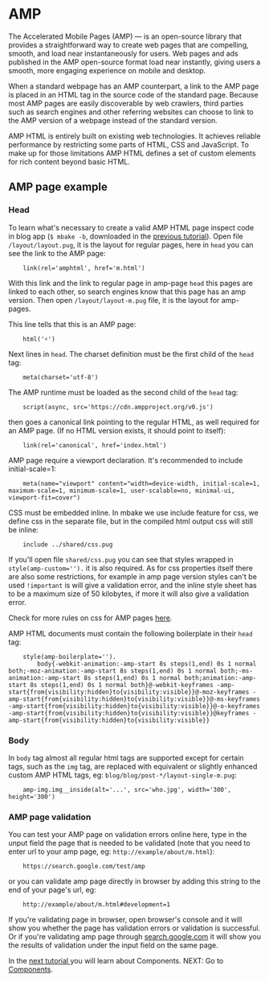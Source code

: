 # AMP

The Accelerated Mobile Pages (AMP) — is an open-source library that provides a straightforward way to create web pages that are compelling, smooth, and load near instantaneously for users. Web pages and ads published in the AMP open-source format load near instantly, giving users a smooth, more engaging experience on mobile and desktop.

When a standard webpage has an AMP counterpart, a link to the AMP page is placed in an HTML tag in the source code of the standard page. Because most AMP pages are easily discoverable by web crawlers, third parties such as search engines and other referring websites can choose to link to the AMP version of a webpage instead of the standard version.

AMP HTML is entirely built on existing web technologies. It achieves reliable performance by restricting some parts of HTML, CSS and JavaScript. To make up for those limitations AMP HTML defines a set of custom elements for rich content beyond basic HTML.

## AMP page example

### Head

To learn what's necessary to create a valid AMP HTML page inspect code in blog app (`$ mbake -b`, downloaded in the [previous tutorial](/seo/)). Open file `/layout/layout.pug`, it is the layout for regular pages, here in `head` you can see the link to the AMP page:

        link(rel='amphtml', href='m.html')

With this link and the link to regular page in amp-page `head` this pages are linked to each other, so search engines know that this page has an amp version. Then open `/layout/layout-m.pug` file, it is the layout for amp-pages.

This line tells that this is an AMP page:
        
        html('⚡')

Next lines in `head`.
The charset definition must be the first child of the `head` tag:

        meta(charset='utf-8')

The AMP runtime must be loaded as the second child of the `head` tag:

        script(async, src='https://cdn.ampproject.org/v0.js')

then goes a canonical link pointing to the regular HTML, as well required for an AMP page. (If no HTML version exists, it should point to itself):

        link(rel='canonical', href='index.html')

AMP page require a viewport declaration. It's recommended to include initial-scale=1:

        meta(name="viewport" content="width=device-width, initial-scale=1, maximum-scale=1, minimum-scale=1, user-scalable=no, minimal-ui, viewport-fit=cover")

CSS must be embedded inline. In mbake we use include feature for css, we define css in the separate file, but in the compiled html output css will still be inline:

        include ../shared/css.pug

If you'll open file `shared/css.pug` you can see that styles wrapped in `style(amp-custom='').` it is also required. As for css properties itself there are also some restrictions, for example in amp page version styles can't be used `!important` is will give a validation error, and the inline style sheet has to be a maximum size of 50 kilobytes, if more it will also give a validation error.

Check for more rules on css for AMP pages [here](https://www.ampproject.org/docs/design/responsive/style_pages). 

AMP HTML documents must contain the following boilerplate in their `head` tag:

        style(amp-boilerplate='').
            body{-webkit-animation:-amp-start 8s steps(1,end) 0s 1 normal both;-moz-animation:-amp-start 8s steps(1,end) 0s 1 normal both;-ms-animation:-amp-start 8s steps(1,end) 0s 1 normal both;animation:-amp-start 8s steps(1,end) 0s 1 normal both}@-webkit-keyframes -amp-start{from{visibility:hidden}to{visibility:visible}}@-moz-keyframes -amp-start{from{visibility:hidden}to{visibility:visible}}@-ms-keyframes -amp-start{from{visibility:hidden}to{visibility:visible}}@-o-keyframes -amp-start{from{visibility:hidden}to{visibility:visible}}@keyframes -amp-start{from{visibility:hidden}to{visibility:visible}}

### Body

In `body` tag almost all regular html tags are supported except for certain tags, such as the `img` tag, are replaced with equivalent or slightly enhanced custom AMP HTML tags, eg: `blog/blog/post-*/layout-single-m.pug`:

        amp-img.img__inside(alt='...', src='who.jpg', width='300', height='300')

### AMP page validation

You can test your AMP page on validation errors online here, type in the unput field the page that is needed to be validated (note that you need to enter url to your amp page, eg: `http://example/about/m.html`):

        https://search.google.com/test/amp

or you can validate amp page directly in browser by adding this string to the end of your page's url, eg:

        http://example/about/m.html#development=1

If you're validating page in browser, open browser's console and it will show you whether the page has validation errors or validation is successful. Or if you're validating amp page through [search.google.com](https://search.google.com/test/amp) it will show you the results of validation under the input field on the same page.

In the [next tutorial ](/tags/) you will learn about Components.
NEXT: Go to [Components](/tags/).